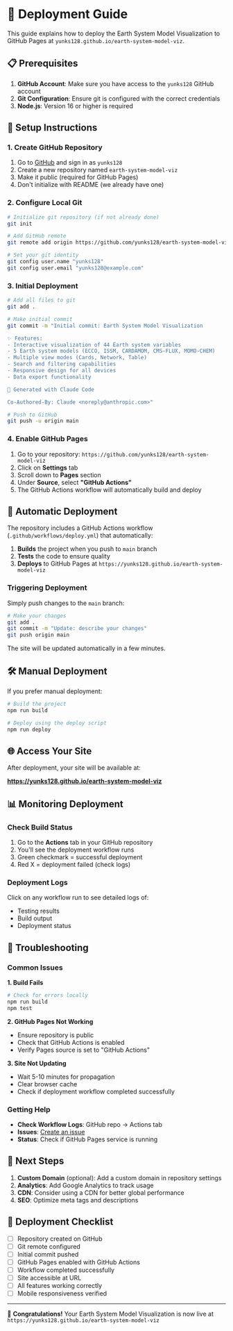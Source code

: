 # 🚀 Deployment Guide

This guide explains how to deploy the Earth System Model Visualization to GitHub Pages at `yunks128.github.io/earth-system-model-viz`.

## 📋 Prerequisites

1. **GitHub Account**: Make sure you have access to the `yunks128` GitHub account
2. **Git Configuration**: Ensure git is configured with the correct credentials
3. **Node.js**: Version 16 or higher is required

## 🔧 Setup Instructions

### 1. Create GitHub Repository

1. Go to [GitHub](https://github.com) and sign in as `yunks128`
2. Create a new repository named `earth-system-model-viz`
3. Make it public (required for GitHub Pages)
4. Don't initialize with README (we already have one)

### 2. Configure Local Git

```bash
# Initialize git repository (if not already done)
git init

# Add GitHub remote
git remote add origin https://github.com/yunks128/earth-system-model-viz.git

# Set your git identity
git config user.name "yunks128"
git config user.email "yunks128@example.com"
```

### 3. Initial Deployment

```bash
# Add all files to git
git add .

# Make initial commit
git commit -m "Initial commit: Earth System Model Visualization

✨ Features:
- Interactive visualization of 44 Earth system variables
- 5 Earth system models (ECCO, ISSM, CARDAMOM, CMS-FLUX, MOMO-CHEM)
- Multiple view modes (Cards, Network, Table)
- Search and filtering capabilities
- Responsive design for all devices
- Data export functionality

🤖 Generated with Claude Code

Co-Authored-By: Claude <noreply@anthropic.com>"

# Push to GitHub
git push -u origin main
```

### 4. Enable GitHub Pages

1. Go to your repository: `https://github.com/yunks128/earth-system-model-viz`
2. Click on **Settings** tab
3. Scroll down to **Pages** section
4. Under **Source**, select **"GitHub Actions"**
5. The GitHub Actions workflow will automatically build and deploy

## 🔄 Automatic Deployment

The repository includes a GitHub Actions workflow (`.github/workflows/deploy.yml`) that automatically:

1. **Builds** the project when you push to `main` branch
2. **Tests** the code to ensure quality
3. **Deploys** to GitHub Pages at `https://yunks128.github.io/earth-system-model-viz`

### Triggering Deployment

Simply push changes to the `main` branch:

```bash
# Make your changes
git add .
git commit -m "Update: describe your changes"
git push origin main
```

The site will be updated automatically in a few minutes.

## 🛠️ Manual Deployment

If you prefer manual deployment:

```bash
# Build the project
npm run build

# Deploy using the deploy script
npm run deploy
```

## 🌐 Access Your Site

After deployment, your site will be available at:

**https://yunks128.github.io/earth-system-model-viz**

## 📊 Monitoring Deployment

### Check Build Status

1. Go to the **Actions** tab in your GitHub repository
2. You'll see the deployment workflow runs
3. Green checkmark = successful deployment
4. Red X = deployment failed (check logs)

### Deployment Logs

Click on any workflow run to see detailed logs of:
- Testing results
- Build output
- Deployment status

## 🔧 Troubleshooting

### Common Issues

**1. Build Fails**
```bash
# Check for errors locally
npm run build
npm test
```

**2. GitHub Pages Not Working**
- Ensure repository is public
- Check that GitHub Actions is enabled
- Verify Pages source is set to "GitHub Actions"

**3. Site Not Updating**
- Wait 5-10 minutes for propagation
- Clear browser cache
- Check if deployment workflow completed successfully

### Getting Help

- **Check Workflow Logs**: GitHub repo → Actions tab
- **Issues**: [Create an issue](https://github.com/yunks128/earth-system-model-viz/issues)
- **Status**: Check if GitHub Pages service is running

## 🎯 Next Steps

1. **Custom Domain** (optional): Add a custom domain in repository settings
2. **Analytics**: Add Google Analytics to track usage
3. **CDN**: Consider using a CDN for better global performance
4. **SEO**: Optimize meta tags and descriptions

## 📝 Deployment Checklist

- [ ] Repository created on GitHub
- [ ] Git remote configured
- [ ] Initial commit pushed
- [ ] GitHub Pages enabled with GitHub Actions
- [ ] Workflow completed successfully
- [ ] Site accessible at URL
- [ ] All features working correctly
- [ ] Mobile responsiveness verified

---

🎉 **Congratulations!** Your Earth System Model Visualization is now live at `https://yunks128.github.io/earth-system-model-viz`